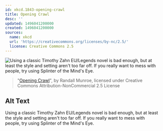 ```yaml
---
id: xkcd.1843-opening-crawl
title: Opening Crawl
desc: ''
updated: 1496041200000
created: 1496041200000
sources:
  name: xkcd
  url: 'https://creativecommons.org/licenses/by-nc/2.5/'
  license: Creative Commons 2.5
---
```

![Using a classic Timothy Zahn EU/Legends novel is bad enough, but at least the style and setting aren't too far off. If you really want to mess with people, try using Splinter of the Mind's Eye.](https://imgs.xkcd.com/comics/opening_crawl.png)
> "[Opening Crawl](https://xkcd.com/1843/)", by Randall Munroe, licensed under Creative Commons Attribution-NonCommercial 2.5 License

## Alt Text
Using a classic Timothy Zahn EU/Legends novel is bad enough, but at least the style and setting aren't too far off. If you really want to mess with people, try using Splinter of the Mind's Eye.
